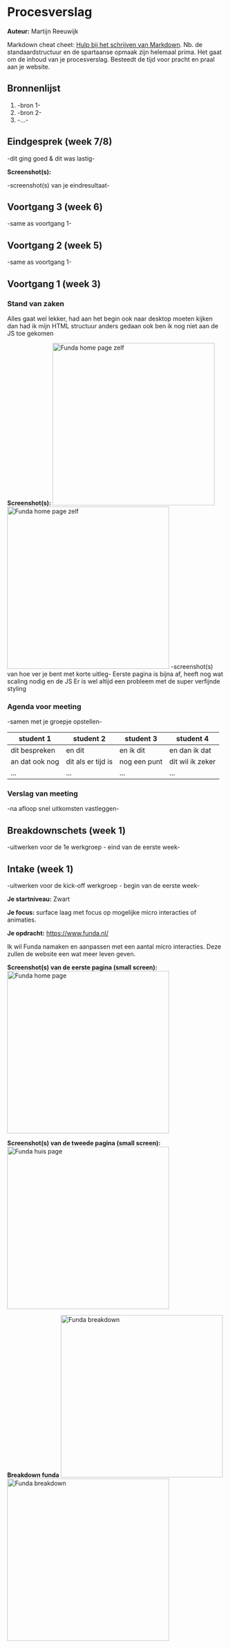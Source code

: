 # Procesverslag
**Auteur:** Martijn Reeuwijk

Markdown cheat cheet: [Hulp bij het schrijven van Markdown](https://github.com/adam-p/markdown-here/wiki/Markdown-Cheatsheet). Nb. de standaardstructuur en de spartaanse opmaak zijn helemaal prima. Het gaat om de inhoud van je procesverslag. Besteedt de tijd voor pracht en praal aan je website.



## Bronnenlijst
1. -bron 1-
2. -bron 2-
3. -...-



## Eindgesprek (week 7/8)

-dit ging goed & dit was lastig-

**Screenshot(s):**

-screenshot(s) van je eindresultaat-



## Voortgang 3 (week 6)

-same as voortgang 1-



## Voortgang 2 (week 5)

-same as voortgang 1-



## Voortgang 1 (week 3)

### Stand van zaken

Alles gaat wel lekker, had aan het begin ook naar desktop moeten kijken dan had ik mijn HTML structuur anders gedaan ook ben ik nog niet aan de JS toe gekomen

**Screenshot(s):**
<img src="readme_img/Screenshot_4.png" width="375px" alt="Funda home page zelf">
<img src="readme_img/Screenshot_5.png" width="375px" alt="Funda home page zelf">
-screenshot(s) van hoe ver je bent met korte uitleg-
Eerste pagina is bijna af, heeft nog wat scaling nodig en de JS
Er is wel altijd een probleem met de super verfijnde styling
### Agenda voor meeting

-samen met je groepje opstellen-

| student 1      | student 2          | student 3    | student 4        |
| ---            | ---                | ---          | ---              |
| dit bespreken  | en dit             | en ik dit    | en dan ik dat    |
| an dat ook nog | dit als er tijd is | nog een punt | dit wil ik zeker |
| ...            | ...                | ...          | ...              |

### Verslag van meeting

-na afloop snel uitkomsten vastleggen-



## Breakdownschets (week 1)

-uitwerken voor de 1e werkgroep - eind van de eerste week-



## Intake (week 1)
-uitwerken voor de kick-off werkgroep - begin van de eerste week-

**Je startniveau:** Zwart

**Je focus:** surface laag met focus op mogelijke micro interacties of animaties.

**Je opdracht:** https://www.funda.nl/

Ik wil Funda namaken en aanpassen met een aantal micro interacties. Deze zullen de website een wat meer leven geven.

**Screenshot(s) van de eerste pagina (small screen):**
<img src="readme_img/Screenshot_2.png" width="375px" alt="Funda home page">

**Screenshot(s) van de tweede pagina (small screen):**
<img src="readme_img/Screenshot_3.png" width="375px" alt="Funda huis page">


**Breakdown funda**
<img src="readme_img/GalaxyS10Lite1.png" width="375px" alt="Funda breakdown">
<img src="readme_img/GalaxyS10Lite2.png" width="375px" alt="Funda breakdown">